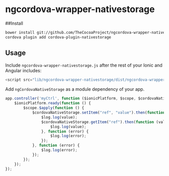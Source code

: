 # ngcordova-wrapper-nativestorage

##Install

```sh
bower install git://github.com/TheCocoaProject/ngcordova-wrapper-nativestorage --save-dev
cordova plugin add cordova-plugin-nativestorage
```
## Usage

Include `ngcordova-wrapper-nativestorage.js` after the rest of your Ionic and Angular includes:

```javascript
<script src="lib/ngcordova-wrapper-nativestorage/dist/ngcordova-wrapper-nativestorage.js"></script>
```

Add `ngCordovaNativeStorage` as a module dependency of your app.
```javascript
app.controller('myCtrl', function ($ionicPlatform, $scope, $cordovaNativeStorage, $log) {
    $ionicPlatform.ready(function () {
        $scope.$apply(function () {
            $cordovaNativeStorage.setItem("ref", "value").then(function (value) {
                $log.log(value);
                $cordovaNativeStorage.getItem("ref").then(function (value) {
                    $log.log(value);
                }, function (error) {
                    $log.log(error);
                });
            }, function (error) {
                $log.log(error);
            });
        });
    });
});
```